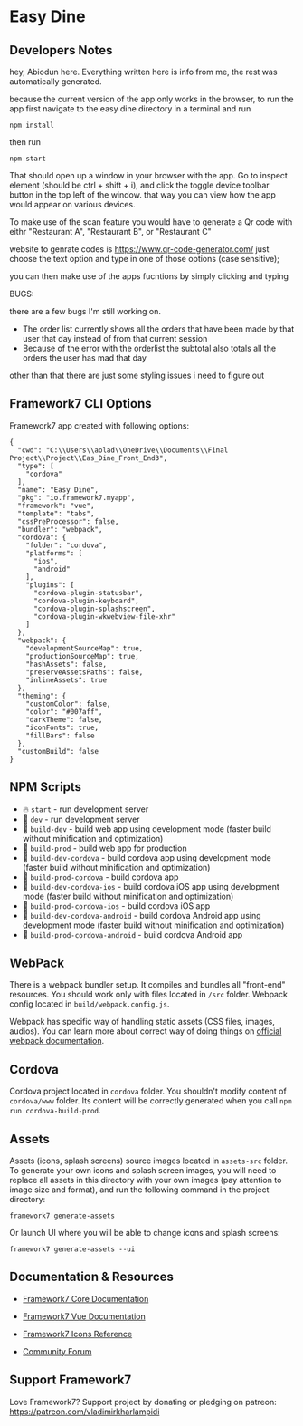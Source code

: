 # Easy Dine


## Developers Notes

hey, Abiodun here. Everything written here is info from me, the rest was automatically generated.

because the current version of the app only works in the browser, to run the app first navigate to the easy dine directory in a terminal and run 

```
npm install
```

then run 

```
npm start
```
That should open up a window in your browser with the app. Go to inspect element (should be ctrl + shift + i), and click the toggle device toolbar button in the top left of the window. that way you can view how the app would appear on various devices.

To make use of the scan feature you would have to generate a Qr code with eithr "Restaurant A", "Restaurant B", or "Restaurant C"

website to genrate codes is https://www.qr-code-generator.com/
just choose the text option and type in one of those options (case sensitive);

you can then make use of the apps fucntions by simply clicking and typing

BUGS:

there are a few bugs I'm still working on.
- The order list currently shows all the orders that have been made by that user that day instead of from that current session
- Because of the error with the orderlist the subtotal also totals all the orders the user has mad that day

other than that there are just some styling issues i need to figure out

## Framework7 CLI Options

Framework7 app created with following options:

```
{
  "cwd": "C:\\Users\\aolad\\OneDrive\\Documents\\Final Project\\Project\\Eas_Dine_Front_End3",
  "type": [
    "cordova"
  ],
  "name": "Easy Dine",
  "pkg": "io.framework7.myapp",
  "framework": "vue",
  "template": "tabs",
  "cssPreProcessor": false,
  "bundler": "webpack",
  "cordova": {
    "folder": "cordova",
    "platforms": [
      "ios",
      "android"
    ],
    "plugins": [
      "cordova-plugin-statusbar",
      "cordova-plugin-keyboard",
      "cordova-plugin-splashscreen",
      "cordova-plugin-wkwebview-file-xhr"
    ]
  },
  "webpack": {
    "developmentSourceMap": true,
    "productionSourceMap": true,
    "hashAssets": false,
    "preserveAssetsPaths": false,
    "inlineAssets": true
  },
  "theming": {
    "customColor": false,
    "color": "#007aff",
    "darkTheme": false,
    "iconFonts": true,
    "fillBars": false
  },
  "customBuild": false
}
```

## NPM Scripts

* 🔥 `start` - run development server
* 🔧 `dev` - run development server
* 🔧 `build-dev` - build web app using development mode (faster build without minification and optimization)
* 🔧 `build-prod` - build web app for production
* 📱 `build-dev-cordova` - build cordova app using development mode (faster build without minification and optimization)
* 📱 `build-prod-cordova` - build cordova app
* 📱 `build-dev-cordova-ios` - build cordova iOS app using development mode (faster build without minification and optimization)
* 📱 `build-prod-cordova-ios` - build cordova iOS app
* 📱 `build-dev-cordova-android` - build cordova Android app using development mode (faster build without minification and optimization)
* 📱 `build-prod-cordova-android` - build cordova Android app

## WebPack

There is a webpack bundler setup. It compiles and bundles all "front-end" resources. You should work only with files located in `/src` folder. Webpack config located in `build/webpack.config.js`.

Webpack has specific way of handling static assets (CSS files, images, audios). You can learn more about correct way of doing things on [official webpack documentation](https://webpack.js.org/guides/asset-management/).
## Cordova

Cordova project located in `cordova` folder. You shouldn't modify content of `cordova/www` folder. Its content will be correctly generated when you call `npm run cordova-build-prod`.



## Assets

Assets (icons, splash screens) source images located in `assets-src` folder. To generate your own icons and splash screen images, you will need to replace all assets in this directory with your own images (pay attention to image size and format), and run the following command in the project directory:

```
framework7 generate-assets
```

Or launch UI where you will be able to change icons and splash screens:

```
framework7 generate-assets --ui
```

## Documentation & Resources

* [Framework7 Core Documentation](https://framework7.io/docs/)
* [Framework7 Vue Documentation](https://framework7.io/vue/)


* [Framework7 Icons Reference](https://framework7.io/icons/)
* [Community Forum](https://forum.framework7.io)

## Support Framework7

Love Framework7? Support project by donating or pledging on patreon:
https://patreon.com/vladimirkharlampidi